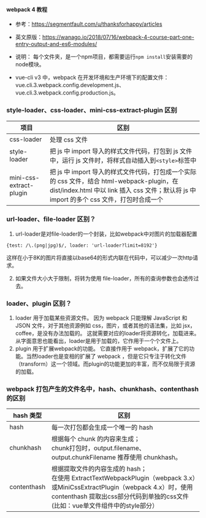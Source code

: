 #### webpack 4 教程
* 参考：https://segmentfault.com/u/thanksforhappy/articles
* 英文原版：https://wanago.io/2018/07/16/webpack-4-course-part-one-entry-output-and-es6-modules/

* 说明：
每个文件夹，是一个npm项目，都需要运行`npm install`安装需要的node模块。

* vue-cli v3 中，webpack 在开发环境和生产环境下的配置文件：vue.cli.3.webpack.config.development.js、vue.cli.3.webpack.config.production.js。

### style-loader、css-loader、mini-css-extract-plugin 区别
项目 | 区别
--- | ---
css-loader | 处理 css 文件
style-loader | 把 js 中 import 导入的样式文件代码，打包到 js 文件中，运行 js 文件时，将样式自动插入到`<style>`标签中
mini-css-extract-plugin | 把 js 中 import 导入的样式文件代码，打包成一个实际的 css 文件，结合 html-webpack-plugin，在 dist/index.html 中以 link 插入 css 文件；默认将 js 中 import 的多个 css 文件，打包时合成一个

### url-loader、file-loader 区别？
1. url-loader是对file-loader的一个封装，比如webpack中对图片的加载器配置
```
{test: /\.(png|jpg)$/, loader: 'url-loader?limit=8192'}
```
这样在小于8K的图片将直接以base64的形式内联在代码中，可以减少一次http请求。

2. 如果文件大小大于限制，将转为使用 file-loader，所有的查询参数也会透传过去。

### loader、plugin 区别？
1. loader 用于加载某些资源文件。
因为 webpack 只能理解 JavaScript 和 JSON 文件，对于其他资源例如 css，图片，或者其他的语法集，比如 jsx， coffee，是没有办法加载的。 这就需要对应的loader将资源转化，加载进来。从字面意思也能看出，loader是用于加载的，它作用于一个个文件上。
2. plugin 用于扩展webpack的功能。
它直接作用于 webpack，扩展了它的功能。当然loader也是变相的扩展了 webpack ，但是它只专注于转化文件（transform）这一个领域。而plugin的功能更加的丰富，而不仅局限于资源的加载。

### webpack 打包产生的文件名中，hash、chunkhash、contenthash 的区别
hash 类型 | 区别
--- | ---
hash | 每一次打包都会生成一个唯一的 hash
chunkhash | 根据每个 chunk 的内容来生成；<br/>chunk打包时，output.filename、output.chunkFilename 推荐使用 chunkhash。
contenthash | 根据提取文件的内容生成的 hash；<br/>在使用 ExtractTextWebpackPlugin（webpack 3.x）或MiniCssExtractPlugin（webpack 4.x）时，使用 contenthash 提取出css部分代码到单独的css文件(比如：vue单文件组件中的style部分）
